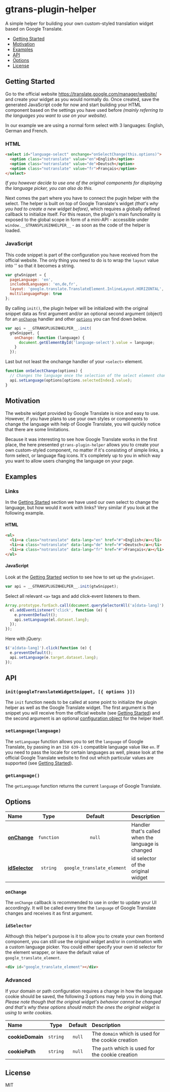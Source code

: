 # gtrans-plugin-helper
A simple helper for building your own custom-styled translation widget based on Google Translate.

* [Getting Started](#getting-started)
* [Motivation](#motivation)
* [Examples](#examples)
* [API](#api)
* [Options](#options)
* [License](#license)

## Getting Started

Go to the official website https://translate.google.com/manager/website/ and create your widget as you would normally do. Once created, save the generated JavaScript code for now and start building your HTML component based on the settings you have used before _(mainly referring to the languages you want to use on your website)_.

In our example we are using a normal form select with 3 languages: English, German and French.

### HTML

```html
<select id="language-select" onchange="onSelectChange(this.options)">
  <option class="notranslate" value="en">English</option>
  <option class="notranslate" value="de">Deutsch</option>
  <option class="notranslate" value="fr">Français</option>
</select>
```

_If you however decide to use one of the original components for displaying the language picker, you can also do this._

Next comes the part where you have to connect the pugin helper with the select. The helper is built on top of Google Translate's widget _(that's why you had to create a new widget before)_, which requires a globally defined callback to initialize itself. For this reason, the plugin's main functionality is exposed to the global scope in form of a mini-API - accessible under `window.__GTRANSPLUGINHELPER__` - as soon as the code of the helper is loaded.

### JavaScript

This code snippet is part of the configuration you have received from the official website. The only thing you need to do is to wrap the `layout` value into '' so that it becomes a string.
```js
var gtwSnippet = {
  pageLanguage: 'en',
  includedLanguages: 'en,de,fr',
  layout: 'google.translate.TranslateElement.InlineLayout.HORIZONTAL',
  multilanguagePage: true
};
```
By calling `init()`, the plugin helper will be initialized with the original snippet data as first argument and/or an optional second argument (object) for an [`onChange`](#onchange) handler and other [`options`](#options) you can find down below.
```js
var api = __GTRANSPLUGINHELPER__.init(
  gtwSnippet, {
    onChange: function (language) {
      document.getElementById('language-select').value = language;
    }
  });
```
Last but not least the onchange handler of your `<select>` element.
```js
function onSelectChange(options) {
  // Changes the language once the selection of the select element changes
  api.setLanguage(options[options.selectedIndex].value);
}
```

## Motivation

The website widget provided by Google Translate is nice and easy to use. However, if you have plans to use your own styles or components to change the language with help of Google Translate, you will quickly notice that there are some limitations.

Because it was interesting to see how Google Translate works in the first place, the here presented `gtrans-plugin-helper` allows you to create your own custom-styled component, no matter if it's consisting of simple links,  a form select, or language flag icons. It's completely up to you in which way you want to allow users changing the language on your page.

## Examples

### Links
In the [Getting Started](#getting-started) section we have used our own select to change the language, but how would it work with links? Very similar if you look at the following example.

#### HTML
```html
<ul>
  <li><a class="notranslate" data-lang="en" href="#">English</a></li>
  <li><a class="notranslate" data-lang="de" href="#">Deutsch</a></li>
  <li><a class="notranslate" data-lang="fr" href="#">Français</a></li>
</ul>
```

#### JavaScript
Look at the [Getting Started](#getting-started) section to see how to set up the `gtwSnippet`.
```js
var api = __GTRANSPLUGINHELPER__.init(gtwSnippet);
```
Select all relevant `<a>` tags and add click-event listeners to them.
```js
Array.prototype.forEach.call(document.querySelectorAll('a[data-lang]'), function (el) {
  el.addEventListener('click', function (e) {
    e.preventDefault();
    api.setLanguage(el.dataset.lang);
  });
});
```
Here with jQuery:
```js
$('a[data-lang]').click(function (e) {
  e.preventDefault();
  api.setLanguage(e.target.dataset.lang);
});
```

## API

### `init(googleTranslateWidgetSnippet, [{ options }])`
The `init` function needs to be called at some point to initialize the plugin helper as well as the Google Translate widget. The first argument is the snippet you will receive from the official website (see [Getting Started](#getting-started)) and the second argument is an optional [configuration object](#options) for the helper itself.

### `setLanguage(language)`
The `setLanguage` function allows you to set the `language` of Google Translate, by passing in an `ISO 639-1` compatible language value like `en`. If you need to pass the locale for certain languages as well, please look at the official Google Translate website to find out which particular values are supported (see [Getting Started](#getting-started)).

### `getLanguage()`
The `getLanguage` function returns the current `language` of Google Translate.

## Options

|Name|Type|Default|Description|
|:--|:--:|:-----:|:----------|
|[**onChange**](#onchange) |`function`|`null`|Handler that's called when the language is changed|
|[**idSelector**](#idselector)|`string`|`google_translate_element`|id selector of the original widget|

### `onChange`
The `onChange` callback is recommended to use in order to update your UI accordingly. It will be called every time the `language` of Google Translate changes and receives it as first argument.

### `idSelector`
Although this helper's purpose is it to allow you to create your own frontend component, you can still use the original widget and/or in combination with a custom language picker. You could either specify your own id selector for the element wrapper, or leave the default value of `google_translate_element`.

```html
<div id="google_translate_element"></div>
```

### Advanced
If your domain or path configuration requires a change in how the language cookie should be saved, the following 3 options may help you in doing that. _Please note though that the original widget's behavior cannot be changed and that's why these options should match the ones the original widget is using to write cookies._

|Name|Type|Default|Description|
|:--|:--:|:-----:|:----------|
|**cookieDomain**|`string`|`null`|The `domain` which is used for the cookie creation|
|**cookiePath**|`string`|`null`|The `path` which is used for the cookie creation|

## License

MIT

[npm]: https://img.shields.io/npm/v/react-countdown-now.svg
[npm-url]: https://npmjs.com/package/react-countdown-now

